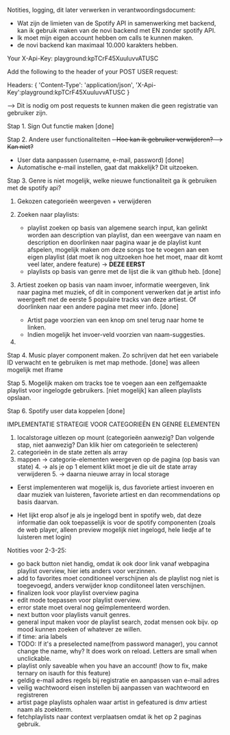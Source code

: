 Notities, logging, dit later verwerken in verantwoordingsdocument:

- Wat zijn de limieten van de Spotify API in samenwerking met backend, kan ik gebruik maken van de novi backend met EN
  zonder spotify API.
- Ik moet mijn eigen account hebben om calls te kunnen maken.
- de novi backend kan maximaal 10.000 karakters hebben.

Your X-Api-Key: playground:kpTCrF45XuuluvvATUSC

Add the following to the header of your POST USER request:

Headers: {
'Content-Type': 'application/json',
'X-Api-Key':playground:kpTCrF45XuuluvvATUSC
}

--> Dit is nodig om post requests te kunnen maken die geen registratie van gebruiker zijn.

Stap 1. Sign Out functie maken [done]

Stap 2. Andere user functionaliteiten
~~- Hoe kan ik gebruiker verwijderen? --> Kan niet?~~

- User data aanpassen (username, e-mail, password) [done]
- Automatische e-mail instellen, gaat dat makkelijk? Dit uitzoeken.

Stap 3. Genre is niet mogelijk, welke nieuwe functionaliteit ga ik gebruiken met de spotify api?

1. Gekozen categorieën weergeven + verwijderen

2. Zoeken naar playlists:

    - playlist zoeken op basis van algemene search input, kan gelinkt worden aan description van playlist, dan een weergave van naam en description en doorlinken naar pagina waar je de playlist kunt afspelen, mogelijk maken om deze songs toe te voegen aan een eigen playlist (dat moet ik nog uitzoeken hoe het moet, maar dit komt veel later, andere feature) -> **DEZE EERST**
    - playlists op basis van genre met de lijst die ik van github heb. [done]

2. Artiest zoeken op basis van naam invoer, informatie weergeven, link naar pagina met muziek, of dit in component
   verwerken dat je artist info weergeeft met de eerste 5 populaire tracks van deze artiest. Of doorlinken naar een
   andere pagina met meer info. [done]
    - Artist page voorzien van een knop om snel terug naar home te linken. 
    - Indien mogelijk het invoer-veld voorzien van naam-suggesties. 

3.

Stap 4. Music player component maken. Zo schrijven dat het een variabele ID verwacht en te gebruiken is met map methode. [done] was alleen mogelijk met iframe

Stap 5. Mogelijk maken om tracks toe te voegen aan een zelfgemaakte playlist voor ingelogde gebruikers. [niet mogelijk] kan alleen playlists opslaan.

Stap 6. Spotify user data koppelen [done]

IMPLEMENTATIE STRATEGIE VOOR CATEGORIEËN EN GENRE ELEMENTEN

1. localstorage uitlezen op mount (categorieën aanwezig? Dan volgende stap, niet aanwezig? Dan klik hier om categorieën
   te selecteren)
2. categorieën in de state zetten als array
3. mappen -> categorie-elementen weergeven op de pagina (op basis van state)
    4. -> als je op 1 element klikt moet je die uit de state array verwijderen
    5. -> daarna nieuwe array in local storage

- Eerst implementeren wat mogelijk is, dus favoriete artiest invoeren en daar muziek van luisteren, favoriete artiest en
  dan recommendations op basis daarvan. 

- Het lijkt erop alsof je als je ingelogd bent in spotify web, dat deze informatie dan ook toepasselijk is voor de spotify componenten (zoals de web player, alleen preview mogelijk niet ingelogd, hele liedje af te luisteren met login)

Notities voor 2-3-25: 
- go back button niet handig, omdat ik ook door link vanaf webpagina playlist overview, hier iets anders voor verzinnen. 
- add to favorites moet conditioneel verschijnen als de playlist nog niet is toegevoegd, anders verwijder knop condiitoneel laten verschijnen. 
- finalizen look voor playlist overview pagina
- edit mode toepassen voor playlist overview. 
- error state moet overal nog geïmplementeerd worden. 
- next button voor playlists vanuit genres.
- general input maken voor de playlist search, zodat mensen ook bijv. op mood kunnen zoeken of whatever ze willen.
- if time: aria labels
- TODO: If it's a preselected name(from password manager), you cannot change the name, why? It does work on reload. Letters are small when unclickable.
- playlist only saveable when you have an account! (how to fix, make ternary on isauth for this feature)
- geldig e-mail adres regels bij registratie en aanpassen van e-mail adres
- veilig wachtwoord eisen instellen bij aanpassen van wachtwoord en registreren
- artist page playlists ophalen waar artist in gefeatured is dmv artiest naam als zoekterm.
- fetchplaylists naar context verplaatsen omdat ik het op 2 paginas gebruik.
